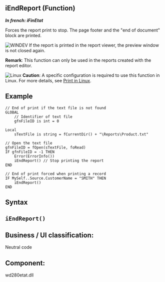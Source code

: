 
## iEndReport (Function)

***In french: iFinEtat***



<a name="XUse"></a>
<a name="Use"></a>
<a name="description"></a>
Forces the report print to stop. The page footer and the "end of document" block are printed.

![WINDEV](https://doc.pcsoft.fr/ext/images/us/WD.png) If the report is printed in the report viewer, the preview window is not closed again.

**Remark**: This function can only be used in the reports created with the report editor.

![Linux](https://doc.pcsoft.fr/ext/images/us/LX.png) **Caution**: A specific configuration is required to use this function in Linux. For more details, see [Print in Linux](../Editeurs/9000078.md). 


<a name="Example1"></a>
<a name="sample_code"></a>

## Example


```wl
// End of print if the text file is not found
GLOBAL
	// Identifier of text file
	gfnFileID is int = 0

Local
	sTextFile is string = fCurrentDir() + "\Reports\Product.txt"

// Open the text file
gfnFileID = fOpen(sTextFile, foRead)
IF gfnFileID = -1 THEN
	Error(ErrorInfo())
	iEndReport() // Stop printing the report
END
```


<a name="Example2"></a>



```wl
// End of print forced when printing a record
IF MySelf..Source.CustomerName = "SMITH" THEN
	iEndReport()
END
```

<a name="XSYNTAX"></a>
<a name="SYNTAX1"></a>

## Syntax

`iEndReport()`
---



<a name="XComponent"></a>

## Business / UI classification:
Neutral code
## Component:
wd280etat.dll
